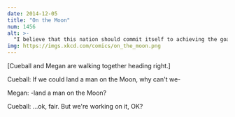 ```yaml
---
date: 2014-12-05
title: "On the Moon"
num: 1456
alt: >-
  "I believe that this nation should commit itself to achieving the goal, before this decade is out, of landing a man on Venus and returning him safely to--" [an aide frantically whispers in the president's ear for a moment] "... of landing a man on Venus."
img: https://imgs.xkcd.com/comics/on_the_moon.png
---
```

[Cueball and Megan are walking together heading right.]

Cueball: If we could land a man on the Moon, why can't we-

Megan: -land a man on the Moon?

Cueball: ...ok, fair. But we're working on it, OK?